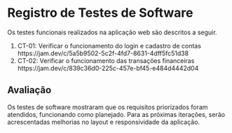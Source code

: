 # Registro de Testes de Software

Os testes funcionais realizados na aplicação web são descritos a seguir.

<ol>
  <li>CT-01: Verificar o funcionamento do login e cadastro de contas
  https://jam.dev/c/5a5b9502-5c2f-4fd7-8631-4dff5fc51d38
  </li>
  <li>CT-02: Verificar o funcionamento das transações financeiras
  https://jam.dev/c/839c36d0-225c-457e-bf45-e484d4442d04
  </li>
</ol>

## Avaliação

Os testes de software mostraram que os requisitos priorizados foram atendidos, funcionando como planejado. Para as próximas iterações, serão acrescentadas melhorias no layout e responsividade da aplicação.
